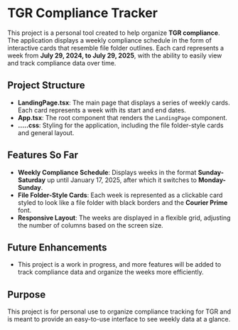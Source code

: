 # TGR Compliance Tracker

This project is a personal tool created to help organize **TGR compliance**. The application displays a weekly compliance schedule in the form of interactive cards that resemble file folder outlines. Each card represents a week from **July 29, 2024, to July 29, 2025**, with the ability to easily view and track compliance data over time.

## Project Structure

- **LandingPage.tsx**: The main page that displays a series of weekly cards. Each card represents a week with its start and end dates.
- **App.tsx**: The root component that renders the `LandingPage` component.
- **.....css**: Styling for the application, including the file folder-style cards and general layout.

## Features So Far

- **Weekly Compliance Schedule**: Displays weeks in the format **Sunday-Saturday** up until January 17, 2025, after which it switches to **Monday-Sunday**.
- **File Folder-Style Cards**: Each week is represented as a clickable card styled to look like a file folder with black borders and the **Courier Prime** font.
- **Responsive Layout**: The weeks are displayed in a flexible grid, adjusting the number of columns based on the screen size.

## Future Enhancements

- This project is a work in progress, and more features will be added to track compliance data and organize the weeks more efficiently.

## Purpose

This project is for personal use to organize compliance tracking for TGR and is meant to provide an easy-to-use interface to see weekly data at a glance.
